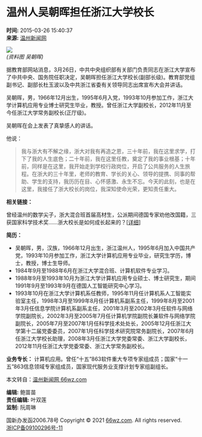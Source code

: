 # 温州人吴朝晖担任浙江大学校长

**时间:** 2015-03-26 15:40:37  
**来源:** [温州新闻网](https://www.66wz.com)

![](https://pic.66wz.com/0/02/00/40/2004051_716557.png)  
*(资料图 吴朝晖)*

据教育部网站消息，3月26日，中共中央组织部有关部门负责同志在浙江大学宣布了中共中央、国务院任职决定，吴朝晖担任浙江大学校长(副部长级)。教育部党组副书记、副部长杜玉波以及中共浙江省委有关领导同志出席宣布大会并讲话。

吴朝晖，男，1966年12月出生，1995年6月入党，1993年10月参加工作，浙江大学计算机应用专业博士研究生毕业，教授。曾任浙江大学副校长，2012年11月至今任浙江大学常务副校长(正厅级)。

吴朝晖在会上发表了真挚感人的讲话。

他说：

> 我与浙大有不解之缘，浙大对我有再造之恩，三十年前，我在这里求学，打下了我的人生底色；二十年前，我在这里任教，奠定了我的事业根基；十年前，同样是在这里，我开始走到学校行政岗位，开启了公共服务的人生旅程。在浙大的三十年里，老师的教育、学长的关心、领导的提携、同事的帮助、学生的支持，我历历在目、心怀感激、永生不忘。今天的此刻，也是在这里，我接任了浙大校长的岗位，我深知使命光荣，更知责任重大。

**相关链接：**

曾经温州的数学尖子，浙大混合班首届高材生，公派期间德国专家劝他改国籍，三获国家科学技术奖……浙大校长是如何成长起来的？[[详细](https://news.66wz.com/system/2015/03/26/104397322.shtml)]

**简历：**

- 吴朝晖，男，汉族，1966年12月出生，浙江温州人，1995年6月加入中国共产党，1993年10月参加工作，浙江大学计算机应用专业毕业，研究生学历，博士，教授，博士生导师。
- 1984年9月至1988年6月在浙江大学混合班、计算机软件专业学习。
- 1988年9月至1993年10月为浙江大学计算机应用专业硕士、博士研究生，期间1991年9月至1993年9月在德国人工智能研究中心学习。
- 1993年10月在浙江大学计算机系任教师，1995年11月任计算机系人工智能实验室主任，1998年3月至1999年8月任计算机系副系主任，1999年8月至2001年3月任信息学院计算机系副系主任，2001年3月至2002年3月任软件与网络学院副院长，2002年3月至2005年7月任计算机学院副院长兼软件与网络学院副院长，2005年7月至2007年1月任科学技术处处长，2005年12月任浙江大学第十二届党委委员，2007年1月任科学技术研究院常务副院长，2007年6月任浙江大学校长助理，2008年3月任浙江大学党委常委、浙江大学副校长，2012年11月任浙江大学党委常委、浙江大学常务副校长。

**业务专长：** 计算机应用。曾任“十五”863软件重大专项专家组成员；国家“十一五”863信息领域专家组成员，国家现代服务业支撑计划专家组副组长。

本文转自：[温州新闻网 66wz.com](https://www.66wz.com "温州新闻网")

**编辑:** 鲍苗苗  
**责任编辑:** 叶双莲  
**监制:** 阮周琳  

国新办发函2006.78号 Copyright © 2021 [66wz.com](https://www.66wz.com). All rights reserved.  
[浙ICP备09100296号-11](https://beian.miit.gov.cn/#/Integrated/index)
<!-- tcd_original_link https://news.66wz.com/system/2015/03/26/104397240.shtml -->
